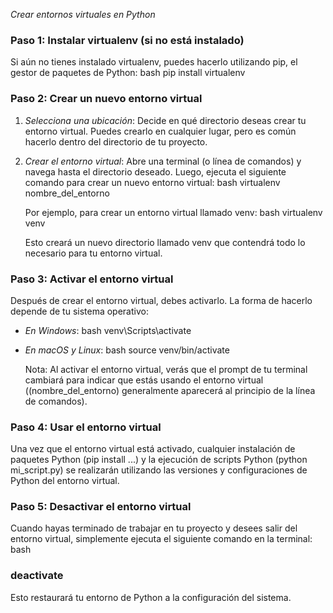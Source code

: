 *Crear entornos virtuales en Python* 

### Paso 1: Instalar virtualenv (si no está instalado)
Si aún no tienes instalado virtualenv, puedes hacerlo utilizando pip, el gestor de paquetes de Python:
bash
pip install virtualenv

### Paso 2: Crear un nuevo entorno virtual
1. *Selecciona una ubicación*: Decide en qué directorio deseas crear tu entorno virtual. Puedes crearlo en cualquier lugar, pero es común hacerlo dentro del directorio de tu proyecto.
2. *Crear el entorno virtual*: Abre una terminal (o línea de comandos) y navega hasta el directorio deseado. Luego, ejecuta el siguiente comando para crear un nuevo entorno virtual:
   bash
   virtualenv nombre_del_entorno
   
   Por ejemplo, para crear un entorno virtual llamado venv:
   bash
   virtualenv venv
   
   Esto creará un nuevo directorio llamado venv que contendrá todo lo necesario para tu entorno virtual.
### Paso 3: Activar el entorno virtual
Después de crear el entorno virtual, debes activarlo. La forma de hacerlo depende de tu sistema operativo:
- *En Windows*:
  bash
  venv\Scripts\activate
  
- *En macOS y Linux*:
  bash
  source venv/bin/activate
  
   Nota: Al activar el entorno virtual, verás que el prompt de tu terminal cambiará para indicar que estás usando el entorno virtual ((nombre_del_entorno) generalmente aparecerá al principio de la línea de comandos).

### Paso 4: Usar el entorno virtual
Una vez que el entorno virtual está activado, cualquier instalación de paquetes Python (pip install ...) y la ejecución de scripts Python (python mi_script.py) se realizarán utilizando las versiones y configuraciones de Python del entorno virtual.

### Paso 5: Desactivar el entorno virtual
Cuando hayas terminado de trabajar en tu proyecto y desees salir del entorno virtual, simplemente ejecuta el siguiente comando en la terminal:
bash

### deactivate
Esto restaurará tu entorno de Python a la configuración del sistema.